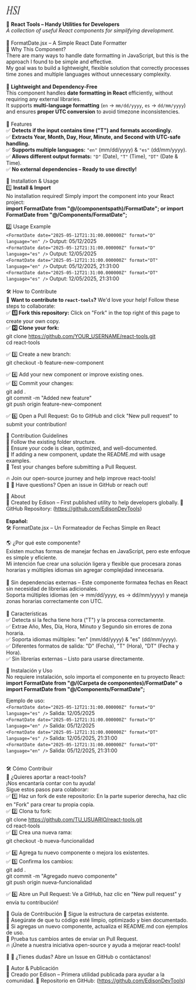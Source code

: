 <img src="images/IconHSI_2.png" alt="Descripción de la imagen" width="40" height="24">

🚀 <b>React Tools – Handy Utilities for Developers</b><br />
<i>A collection of useful React components for simplifying development.</i><br />
<br />
📅 FormatDate.jsx – A Simple React Date Formatter<br />
🎯 Why This Component?<br />
There are many ways to handle date formatting in JavaScript, but this is the approach I found to be simple and effective.<br />
My goal was to build a lightweight, flexible solution that correctly processes time zones and multiple languages without unnecessary complexity.<br />
<br />
🚀 **Lightweight and Dependency-Free**<br />
This component handles **date formatting in React** efficiently, without requiring any external libraries.<br />
It supports **multi-language formatting** (`en` → `mm/dd/yyyy`, `es` → `dd/mm/yyyy`) and ensures **proper UTC conversion** to avoid timezone inconsistencies.<br />
<br />
🌟 Features<br />
✅ **Detects if the input contains time ("T") and formats accordingly.**<br />
✅ **Extracts Year, Month, Day, Hour, Minute, and Second with UTC-safe handling.**<br />
✅ **Supports multiple languages:** `"en"` (mm/dd/yyyy) & `"es"` (dd/mm/yyyy).<br />
✅ **Allows different output formats:** `"D"` (Date), `"T"` (Time), `"DT"` (Date & Time).<br />
✅ **No external dependencies – Ready to use directly!**<br />

🚀 Installation & Usage<br />
1️⃣ **Install & Import**<br />
No installation required! Simply import the component into your React project:<br />
<b>import FormatDate from "@/(componentspath)/FormatDate"; or import FormatDate from "@/Components/FormatDate";</b>

2️⃣ Usage Example<br />
`<FormatDate date="2025-05-12T21:31:00.000000Z" format="D" language="en" />` Output: 05/12/2025<br />
`<FormatDate date="2025-05-12T21:31:00.000000Z" format="D" language="es" />` Output: 12/05/2025<br />
`<FormatDate date="2025-05-12T21:31:00.000000Z" format="DT" language="en" />` Output: 05/12/2025, 21:31:00<br />
`<FormatDate date="2025-05-12T21:31:00.000000Z" format="DT" language="es" />` Output: 12/05/2025, 21:31:00<br />
<br />
🛠️ How to Contribute  
🚀 **Want to contribute to `react-tools`?** We'd love your help! Follow these steps to collaborate:  
✅ **1️⃣ Fork this repository:** Click on "Fork" in the top right of this page to create your own copy.  
✅ **2️⃣ Clone your fork:**  
git clone https://github.com/YOUR_USERNAME/react-tools.git  
cd react-tools

✅ 3️⃣ Create a new branch:  
git checkout -b feature-new-component

✅ 4️⃣ Add your new component or improve existing ones.  
✅ 5️⃣ Commit your changes:  
git add .  
git commit -m "Added new feature"  
git push origin feature-new-component  

✅ 6️⃣ Open a Pull Request: Go to GitHub and click "New pull request" to submit your contribution!  
  
📝 Contribution Guidelines  
🔹 Follow the existing folder structure.  
🔹 Ensure your code is clean, optimized, and well-documented.  
🔹 If adding a new component, update the README.md with usage examples.  
🔹 Test your changes before submitting a Pull Request.

🔥 Join our open-source journey and help improve react-tools!  
🚀 📢 Have questions? Open an issue in GitHub or reach out!


📌 About<br />
🚀 Created by Edison – First published utility to help developers globally. 🔗 GitHub Repository: (https://github.com/EdisonDevTools)<br />
<br />
**Español:**<br />
🛠️ FormatDate.jsx – Un Formateador de Fechas Simple en React<br />
<br />
🌎 ¿Por qué este componente?<br />
Existen muchas formas de manejar fechas en JavaScript, pero este enfoque es simple y eficiente.<br />
Mi intención fue crear una solución ligera y flexible que procesara zonas horarias y múltiples idiomas sin agregar complejidad innecesaria.<br />
<br />
🚀 Sin dependencias externas – Este componente formatea fechas en React sin necesidad de librerías adicionales.<br />
Soporta múltiples idiomas (en → mm/dd/yyyy, es → dd/mm/yyyy) y maneja zonas horarias correctamente con UTC.<br />
<br />
🌟 Características<br />
✅ Detecta si la fecha tiene hora ("T") y la procesa correctamente. <br />
✅ Extrae Año, Mes, Día, Hora, Minuto y Segundo sin errores de zona horaria. <br />
✅ Soporta idiomas múltiples: "en" (mm/dd/yyyy) & "es" (dd/mm/yyyy). <br />
✅ Diferentes formatos de salida: "D" (Fecha), "T" (Hora), "DT" (Fecha y Hora). <br />
✅ Sin librerías externas – Listo para usarse directamente.<br />

🚀 Instalación y Uso<br />
No requiere instalación, solo importa el componente en tu proyecto React: <br />
<b>import FormatDate from "@/(Carpeta de componentes)/FormatDate" o import FormatDate from "@/Components/FormatDate";</b>

Ejemplo de uso:<br />
`<FormatDate date="2025-05-12T21:31:00.000000Z" format="D" language="es" />` Salida: 12/05/2025<br />
`<FormatDate date="2025-05-12T21:31:00.000000Z" format="D" language="en" />` Salida: 05/12/2025<br />
`<FormatDate date="2025-05-12T21:31:00.000000Z" format="DT" language="es" />` Salida: 12/05/2025, 21:31:00<br />
`<FormatDate date="2025-05-12T21:31:00.000000Z" format="DT" language="en" />` Salida: 05/12/2025, 21:31:00<br />
<br />

🛠️ Cómo Contribuir  
🚀 ¿Quieres aportar a react-tools?   
¡Nos encantaría contar con tu ayuda!  
Sigue estos pasos para colaborar:  
✅ 1️⃣ Haz un fork de este repositorio: En la parte superior derecha, haz clic en "Fork" para crear tu propia copia.  
✅ 2️⃣ Clona tu fork:  
git clone https://github.com/TU_USUARIO/react-tools.git  
cd react-tools  
✅ 3️⃣ Crea una nueva rama:  
git checkout -b nueva-funcionalidad  

✅ 4️⃣ Agrega tu nuevo componente o mejora los existentes.  
✅ 5️⃣ Confirma los cambios:  
git add .  
git commit -m "Agregado nuevo componente"  
git push origin nueva-funcionalidad  

✅ 6️⃣ Abre un Pull Request: Ve a GitHub, haz clic en "New pull request" y envía tu contribución!

📝 Guía de Contribución
🔹 Sigue la estructura de carpetas existente.  
🔹 Asegúrate de que tu código esté limpio, optimizado y bien documentado.  
🔹 Si agregas un nuevo componente, actualiza el README.md con ejemplos de uso.  
🔹 Prueba tus cambios antes de enviar un Pull Request.  
🔥 ¡Únete a nuestra iniciativa open-source y ayuda a mejorar react-tools!  

🚀 📢 ¿Tienes dudas? Abre un Issue en GitHub o contáctanos!

📌 Autor & Publicación  
🚀 Creado por Edison – Primera utilidad publicada para ayudar a la comunidad. 🔗 Repositorio en GitHub: (https://github.com/EdisonDevTools)<br />
